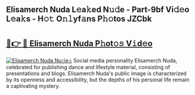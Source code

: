 ## Elisamerch Nuda L𝚎a𝚔ed N𝚞𝚍e - Part-9bf Vi𝚍𝚎o L𝚎a𝚔s - H𝚘𝚝 O𝚗𝚕yf𝚊ns P𝚑𝚘tos JZCbk

# <h2><a href="http://kf3vhy5.oniu.top/?m=Elisamerch+Nuda">🔗👉 🔴 Elisamerch Nuda P𝚑ot𝚘𝚜 V𝚒d𝚎o</a></h2>

[![Elisamerch Nuda Nu𝚍e𝚜](https://i.imgur.com/0qMVB7G.gif)](http://kf3vhy5.oniu.top/?m=Elisamerch+Nuda)
Social media personality Elisamerch Nuda, celebrated for publishing dance and lifestyle material, consisting of presentations and blogs. Elisamerch Nuda's public image is characterized by its openness and accessibility, but the depths of his personal life remain a captivating mystery.  
